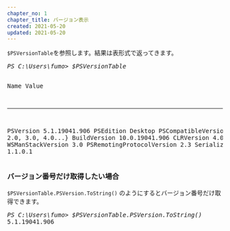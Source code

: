 ```yaml
---
chapter_no: 1
chapter_title: バージョン表示
created: 2021-05-20
updated: 2021-05-20
---
```

`$PSVersionTable`を参照します。結果は表形式で返ってきます。
<div class="code-box-output no-title">
<pre>
<em class="command">PS C:\Users\fumo> $PSVersionTable</em>

Name                           Value
----                           -----
PSVersion                      5.1.19041.906
PSEdition                      Desktop
PSCompatibleVersions           {1.0, 2.0, 3.0, 4.0...}
BuildVersion                   10.0.19041.906
CLRVersion                     4.0.30319.42000
WSManStackVersion              3.0
PSRemotingProtocolVersion      2.3
SerializationVersion           1.1.0.1
</pre>
</div>

### バージョン番号だけ取得したい場合
`$PSVersionTable.PSVersion.ToString()` のようにするとバージョン番号だけ取得できます。
<div class="code-box-output no-title">
<pre>
<em class="command">PS C:\Users\fumo> $PSVersionTable.PSVersion.ToString()</em>
5.1.19041.906
</pre>
</div>
